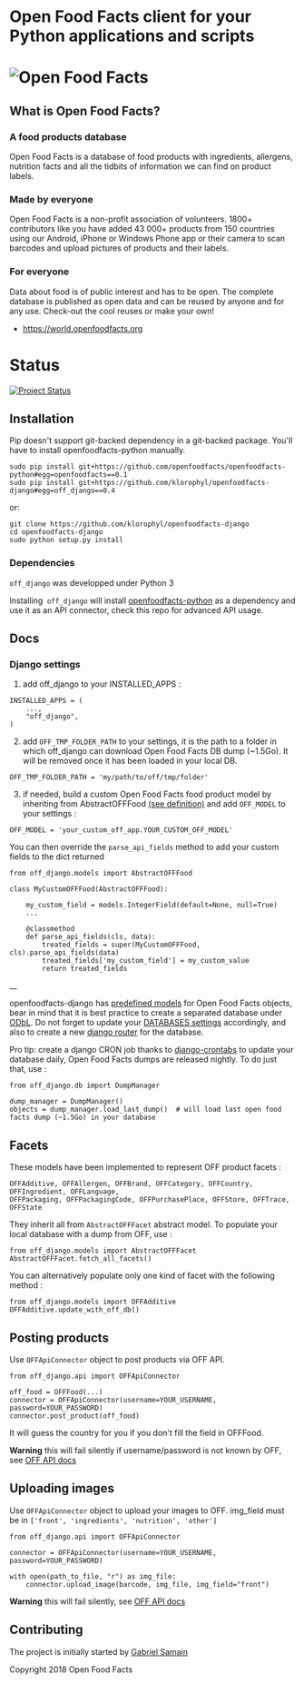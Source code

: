 # Open Food Facts client for your Python applications and scripts
![Open Food Facts](https://static.openfoodfacts.org/images/misc/openfoodfacts-logo-en-178x150.png)
===================================

## What is Open Food Facts?
### A food products database

Open Food Facts is a database of food products with ingredients, allergens, nutrition facts and all the tidbits of information we can find on product labels.

### Made by everyone

Open Food Facts is a non-profit association of volunteers.
1800+ contributors like you have added 43 000+ products from 150 countries using our Android, iPhone or Windows Phone app or their camera to scan barcodes and upload pictures of products and their labels.

### For everyone

Data about food is of public interest and has to be open. The complete database is published as open data and can be reused by anyone and for any use. Check-out the cool reuses or make your own!
- <https://world.openfoodfacts.org>

**Status**
===

[![Project Status](http://opensource.box.com/badges/active.svg)](http://opensource.box.com/badges)


## Installation

Pip doesn't support git-backed dependency in a git-backed package. You'll have to install openfoodfacts-python manually.

```
sudo pip install git+https://github.com/openfoodfacts/openfoodfacts-python#egg=openfoodfacts==0.1
sudo pip install git+https://github.com/klorophyl/openfoodfacts-django#egg=off_django==0.4
```

or:

```
git clone https://github.com/klorophyl/openfoodfacts-django
cd openfoodfacts-django
sudo python setup.py install
```

### Dependencies

`off_django` was developped under Python 3

Installing` off_django` will install [openfoodfacts-python](https://github.com/openfoodfacts/openfoodfacts-python) as a dependency and use it as an API connector, check this repo for advanced API usage.

## Docs

### Django settings

1) add off_django to your INSTALLED_APPS :

```
INSTALLED_APPS = (
    ...,
    "off_django",
)
```

2) add `OFF_TMP_FOLDER_PATH` to your settings, it is the path to a folder in which off_django can download Open Food Facts DB dump (~1.5Go). It will be removed once it has been loaded in your local DB.

```
OFF_TMP_FOLDER_PATH = 'my/path/to/off/tmp/folder'
```

3) if needed, build a custom Open Food Facts food product model by inheriting from AbstractOFFFood [(see definition)](off_django/models.py) and add `OFF_MODEL` to your settings :

```
OFF_MODEL = 'your_custom_off_app.YOUR_CUSTOM_OFF_MODEL'
```

You can then override the `parse_api_fields` method to add your custom fields to the dict returned

```
from off_django.models import AbstractOFFFood

class MyCustomOFFFood(AbstractOFFFood):

    my_custom_field = models.IntegerField(default=None, null=True)
    ...

    @classmethod
    def parse_api_fields(cls, data):
        treated_fields = super(MyCustomOFFFood, cls).parse_api_fields(data)
        treated_fields['my_custom_field'] = my_custom_value
        return treated_fields
```

__

openfoodfacts-django has [predefined models](off_django/models.py) for Open Food Facts objects, bear in mind that it is best practice to create a separated database under [ODbL](https://opendatacommons.org/licenses/odbl/). Do not forget to update your [DATABASES settings](https://docs.djangoproject.com/en/2.0/ref/settings/#databases) accordingly, and also to create a new [django router](https://docs.djangoproject.com/en/2.0/topics/db/multi-db/#database-routers) for the database.

Pro tip: create a django CRON job thanks to [django-crontabs](https://github.com/kraiz/django-crontab) to update your database daily, Open Food Facts dumps are released nightly. To do just that, use :

```
from off_django.db import DumpManager

dump_manager = DumpManager()
objects = dump_manager.load_last_dump()  # will load last open food facts dump (~1.5Go) in your database
```


## Facets

These models have been implemented to represent OFF product facets :

```
OFFAdditive, OFFAllergen, OFFBrand, OFFCategory, OFFCountry, OFFIngredient, OFFLanguage,
OFFPackaging, OFFPackagingCode, OFFPurchasePlace, OFFStore, OFFTrace, OFFState
```

They inherit all from `AbstractOFFFacet` abstract model.
To populate your local database with a dump from OFF, use :

```
from off_django.models import AbstractOFFFacet
AbstractOFFFacet.fetch_all_facets()
```

You can alternatively populate only one kind of facet with the following method :

```
from off_django.models import OFFAdditive
OFFAdditive.update_with_off_db()
```


## Posting products

Use `OFFApiConnector` object to post products via OFF API.

```
from off_django.api import OFFApiConnector

off_food = OFFFood(...)
connector = OFFApiConnector(username=YOUR_USERNAME, password=YOUR_PASSWORD)
connector.post_product(off_food)
```

It will guess the country for you if you don't fill the field in OFFFood.

__Warning__ this will fail silently if username/password is not known by OFF, see [OFF API docs](https://en.wiki.openfoodfacts.org/API/Write)


## Uploading images

Use `OFFApiConnector` object to upload your images to OFF.
img_field must be in `['front', 'ingredients', 'nutrition', 'other']`

```
from off_django.api import OFFApiConnector

connector = OFFApiConnector(username=YOUR_USERNAME, password=YOUR_PASSWORD)

with open(path_to_file, "r") as img_file:
    connector.upload_image(barcode, img_file, img_field="front")
```

__Warning__ this will fail silently, see [OFF API docs](https://en.wiki.openfoodfacts.org/API/Write)

## Contributing

The project is initially started by [Gabriel Samain](https://github.com/klorophyl)


Copyright 2018 Open Food Facts
